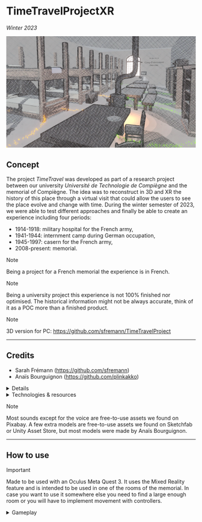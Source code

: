 # TimeTravelProjectXR

*Winter 2023*

![image](ReadMeResources/Preview.png)

## Concept

The project *TimeTravel* was developed as part of a research project between our university *Université de Technologie de Compiègne* and the memorial of Compiègne. The idea was to reconstruct in 3D and XR the history of this place through a virtual visit that could allow the users to see the place evolve and change with time. During the winter semester of 2023, we were able to test different approaches and finally be able to create an experience including four periods: 
- 1914-1918: military hospital for the French army,
- 1941-1944: internment camp during German occupation,
- 1945-1997: casern for the French army,
- 2008-present: memorial.

> [!NOTE]  
> Being a project for a French memorial the experience is in French.

> [!NOTE]  
> Being a university project this experience is not 100% finished nor optimised. The historical information might not be always accurate, think of it as a POC more than a finished product.

> [!NOTE] 
> 3D version for PC: https://github.com/sfremann/TimeTravelProject

---

## Credits

- Sarah Frémann (https://github.com/sfremann) 
- Anaïs Bourguignon (https://github.com/plinkakko)

<details>
  <summary>Details</summary>

  ### Design & Writing
  
  - Scenario: Sarah Frémann & Anaïs Bourguignon
  - Dialogue: Sarah Frémann
  - Historical research: Sarah Frémann & Anaïs Bourguignon

  ![image](ReadMeResources/Plan.png)

  ### Programming & Engineering
  
  - Gameplay: Sarah Frémann
  - Environment behavior: Sarah Frémann
  - Putting things together/ Solving conflict: mostly Sarah Frémann with help from Anaïs Bourguignon
  - Testing/ Debug: mostly Sarah Frémann with help from Anaïs Bourguignon
  
  ### Visuals
  
  - Effects & transitions / shaders: Sarah Frémann
  - Models & environment: Anaïs Bourguignon

  ![image](ReadMeResources/Shader.png)
  
  ### Audio 
  
  - Sound selection: Sarah Frémann & Anaïs Bourguignon
  - Effects & transitions: Sarah Frémann
  - Voice & recording: Sarah Frémann

  ![image](ReadMeResources/SoundZones.png)

</details>

<details>
  <summary>Technologies & resources</summary>

  - Unity 2022.3.4f1
  - Audacity
  - Blender
</details>

> [!NOTE] 
> Most sounds except for the voice are free-to-use assets we found on Pixabay. A few extra models are free-to-use assets we found on Sketchfab or Unity Asset Store, but most models were made by Anaïs Bourguignon.

---

## How to use

> [!IMPORTANT]  
> Made to be used with an Oculus Meta Quest 3. It uses the Mixed Reality feature and is intended to be used in one of the rooms of the memorial. In case you want to use it somewhere else you need to find a large enough room or you will have to implement movement with controllers.

<details>
  <summary>Gameplay</summary>

  The game is developed for Oculus Meta Quest 3 and uses Mixed Reality. You can move inside the experience by physically moving through the place you are in.    
  
  If you move inside a green or yellow glowing circle you will be able to listen to some historical information. If the voice stops and you move out of the circle it will turn blue, meaning there is nothing left to listen in this zone. If you step out of the circle while the audio is playing the circle will remain yellow, meaning you can get inside again to finish the audio you started. A green zone is a zone you have never been in yet. Once all zones are either yellow or blue you can come closer to the picture close to the window and move to the next period.
  
  To exit go to Meta Quest menu and quit the application.

</details>
